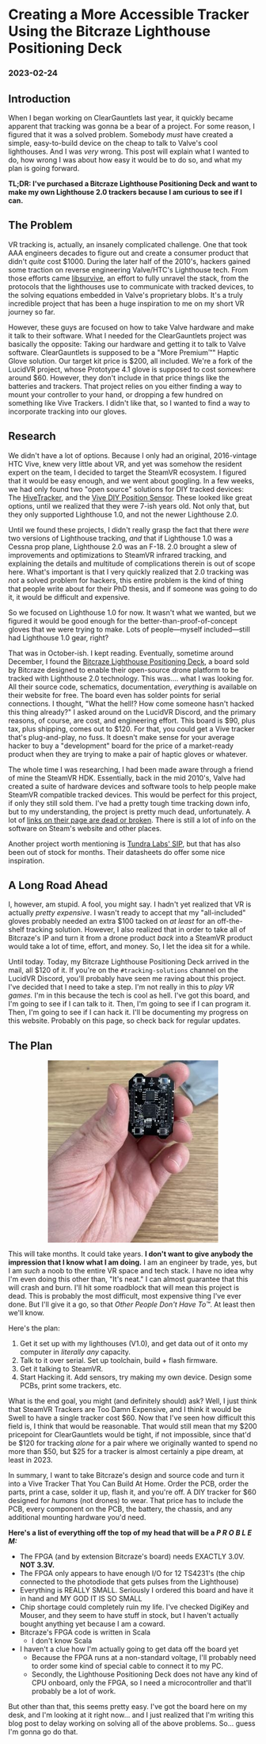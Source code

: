 # Creating a More Accessible Tracker Using the Bitcraze Lighthouse Positioning Deck
### 2023-02-24

## Introduction
When I began working on ClearGauntlets last year, it quickly became apparent that tracking was gonna be a bear of a project. For some reason, I figured that it was a solved problem. Somebody _must_ have created a simple, easy-to-build device on the cheap to talk to Valve's cool lighthouses. And I was _very_ wrong. This post will explain what I wanted to do, how wrong I was about how easy it would be to do so, and what my plan is going forward.

**TL;DR: I've purchased a Bitcraze Lighthouse Positioning Deck and want to make my own Lighthouse 2.0 trackers because I am curious to see if I can.**

## The Problem
VR tracking is, actually, an insanely complicated challenge. One that took AAA engineers decades to figure out and create a consumer product that didn't _quite_ cost $1000. During the later half of the 2010's, hackers gained some traction on reverse engineering Valve/HTC's Lighthouse tech. From those efforts came [libsurvive](https://github.com/cntools/libsurvive), an effort to fully unravel the stack, from the protocols that the lighthouses use to communicate with tracked devices, to the solving equations embedded in Valve's proprietary blobs. It's a truly incredible project that has been a huge inspiration to me on my short VR journey so far.

However, these guys are focused on how to take Valve hardware and make it talk to their software. What I needed for the ClearGauntlets project was basically the opposite: Taking our hardware and getting it to talk to Valve software. ClearGauntlets is supposed to be a "More Premium™" Haptic Glove solution. Our target kit price is $200, all included. We're a fork of the LucidVR project, whose Prototype 4.1 glove is supposed to cost somewhere around $60. However, they don't include in that price things like the batteries and trackers. That project relies on you either finding a way to mount your controller to your hand, or dropping a few hundred on something like Vive Trackers. I didn't like that, so I wanted to find a way to incorporate tracking into our gloves.

## Research

We didn't have a lot of options. Because I only had an original, 2016-vintage HTC Vive, knew very little about VR, and yet was somehow the resident expert on the team, I decided to target the SteamVR ecosystem. I figured that it would be easy enough, and we went about googling. In a few weeks, we had only found two "open source" solutions for DIY tracked devices: The [HiveTracker](https://hivetracker.github.io/), and the [Vive DIY Position Sensor](https://github.com/ashtuchkin/vive-diy-position-sensor). These looked like great options, until we realized that they were 7-ish years old. Not only that, but they only supported Lighthouse 1.0, and not the newer Lighthouse 2.0.

Until we found these projects, I didn't really grasp the fact that there _were_ two versions of Lighthouse tracking, _and_ that if Lighthouse 1.0 was a Cessna prop plane, Lighthouse 2.0 was an F-18. 2.0 brought a slew of improvements and optimizations to SteamVR infrared tracking, and explaining the details and multitude of complications therein is out of scope here. What's important is that I very quickly realized that 2.0 tracking was _not_ a solved problem for hackers, this entire problem is the kind of thing that people write about for their PhD thesis, and if someone was going to do it, it would be difficult and expensive.

So we focused on Lighthouse 1.0 for now. It wasn't what we wanted, but we figured it would be good enough for the better-than-proof-of-concept gloves that we were trying to make. Lots of people—myself included—still had Lighthouse 1.0 gear, right?

That was in October-ish. I kept reading. Eventually, sometime around December, I found the [Bitcraze Lighthouse Positioning Deck](https://www.bitcraze.io/products/lighthouse-positioning-deck/), a board sold by Bitcraze designed to enable their open-source drone platform to be tracked with Lighthouse 2.0 technology. This was.... what I was looking for. All their source code, schematics, documentation, _everything_ is available on their website for free. The board even has solder points for serial connections. I thought, "What the hell!? How come someone hasn't hacked this thing already?" I asked around on the LucidVR Discord, and the primary reasons, of course, are cost, and engineering effort. This board is $90, plus tax, plus shipping, comes out to $120. For that, you could get a Vive tracker that's plug-and-play, no fuss. It doesn't make sense for your average hacker to buy a "development" board for the price of a market-ready product when they are trying to make a pair of haptic gloves or whatever.

The whole time I was researching, I had been made aware through a friend of mine the SteamVR HDK. Essentially, back in the mid 2010's, Valve had created a suite of hardware devices and software tools to help people make SteamVR compatible tracked devices. This would be perfect for this project, if only they still sold them. I've had a pretty tough time tracking down info, but to my understanding, the project is pretty much dead, unfortunately. A lot of [links on their page are dead or broken](https://triadsemi.com/steamvr-tracking/). There is still a lot of info on the software on Steam's website and other places.

Another project worth mentioning is [Tundra Labs' SIP](https://tundra-labs.com/products/tl448k6d-vr-system-in-package-for-steamvr-tracking?variant=39421399859409), but that has also been out of stock for months. Their datasheets do offer some nice inspiration.

## A Long Road Ahead

I, however, am stupid. A fool, you might say. I hadn't yet realized that VR is actually _pretty expensive_. I wasn't ready to accept that my "all-included" gloves probably needed an extra $100 tacked on _at least_ for an off-the-shelf tracking solution. However, I also realized that in order to take all of Bitcraze's IP and turn it from a drone product _back_ into a SteamVR product would take a lot of time, effort, and money. So, I let the idea sit for a while.

Until today. Today, my Bitcraze Lighthouse Positioning Deck arrived in the mail, all $120 of it. If you're on the `#tracking-solutions` channel on the LucidVR Discord, you'll probably have seen me raving about this project. I've decided that I need to take a step. I'm not really in this to _play VR games._ I'm in this because the tech is cool as hell. I've got this board, and I'm going to see if I can talk to it. Then, I'm going to see if I can program it. Then, I'm going to see if I can hack it. I'll be documenting my progress on this website. Probably on this page, so check back for regular updates.

## The Plan

<img src="/media/bitcraze-in-hand.jpg" style="display: block; margin: 0 auto"/>

This will take months. It could take years. **I don't want to give anybody the impression that I know what I am doing.** I am an engineer by trade, yes, but I am _such_ a noob to the entire VR space and tech stack. I have no idea why I'm even doing this other than, "It's neat." I can almost guarantee that this will crash and burn. I'll hit some roadblock that will mean this project is dead. This is probably the most difficult, most expensive thing I've ever done. But I'll give it a go, so that _Other People Don't Have To™_. At least then we'll know.

Here's the plan:

1. Get it set up with my lighthouses (V1.0), and get data out of it onto my computer in _literally any_ capacity.
2. Talk to it over serial. Set up toolchain, build + flash firmware.
3. Get it talking to SteamVR.
4. Start Hacking it. Add sensors, try making my own device. Design some PCBs, print some trackers, etc.

What is the end goal, you might (and definitely should) ask? Well, I just think that SteamVR Trackers are Too Damn Expensive, and I think it would be Swell to have a single tracker cost $60. Now that I've seen how difficult this field is, I think that would be reasonable. That would still mean that my $200 pricepoint for ClearGauntlets would be tight, if not impossible, since that'd be $120 for tracking _alone_ for a pair where we originally wanted to spend no more than $50, but $25 for a tracker is almost certainly a pipe dream, at least in 2023.

In summary, I want to take Bitcraze's design and source code and turn it into a Vive Tracker That You Can Build At Home. Order the PCB, order the parts, print a case, solder it up, flash it, and you're off. A DIY tracker for $60 designed for _humans_ (not drones) to wear. That price has to include the PCB, every component on the PCB, the battery, the chassis, and any additional mounting hardware you'd need.

**Here's a list of everything off the top of my head that will be a _P R O B L E M:_**

- The FPGA (and by extension Bitcraze's board) needs EXACTLY 3.0V. **NOT 3.3V.**
- The FPGA only appears to have enough I/O for 12 TS4231's (the chip connected to the photodiode that gets pulses from the Lighthouse)
- Everything is REALLY SMALL. Seriously I ordered this board and have it in hand and MY GOD IT IS SO SMALL
- Chip shortage could completely ruin my life. I've checked DigiKey and Mouser, and they seem to have stuff in stock, but I haven't actually bought anything yet because I am a coward.
- Bitcraze's FPGA code is written in Scala
    - I don't know Scala
- I haven't a clue how I'm actually going to get data off the board yet
    - Because the FPGA runs at a non-standard voltage, I'll probably need to order some kind of special cable to connect it to my PC.
    - Secondly, the Lighthouse Positioning Deck does not have any kind of CPU onboard, only the FPGA, so I need a microcontroller and that'll probably be a lot of work.

But other than that, this seems pretty easy. I've got the board here on my desk, and I'm looking at it right now... and I just realized that I'm writing this blog post to delay working on solving all of the above problems. So... guess I'm gonna go do that.